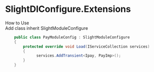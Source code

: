 # SlightDIConfigure.Extensions

How to Use  <br/>
Add class inherit SlightModuleConfigure
```C#
    public class PayModuleConfig : SlightModuleConfigure
    {
        protected override void Load(IServiceCollection services)
        {
              services.AddTransient<Ipay, PayImp>();
        }
    }

```
